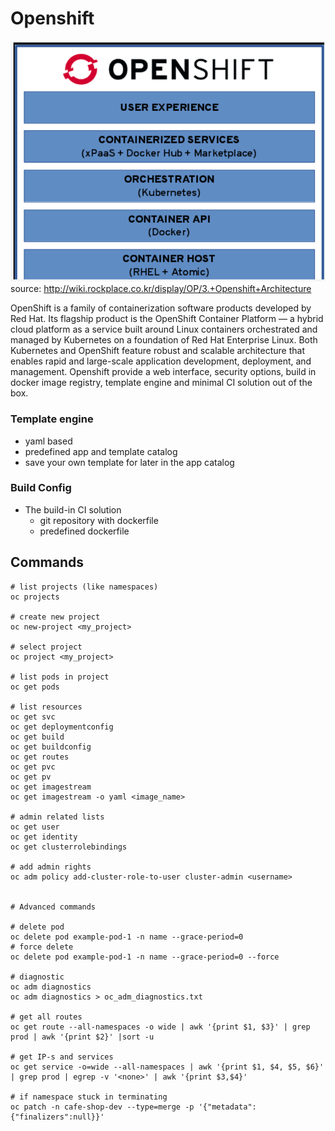 # Openshift

![what is openshift](images/openshift.png)
source: http://wiki.rockplace.co.kr/display/OP/3.+Openshift+Architecture

OpenShift is a family of containerization software products developed by Red Hat. Its flagship product is the OpenShift Container Platform — a hybrid cloud platform as a service built around Linux containers orchestrated and managed by Kubernetes on a foundation of Red Hat Enterprise Linux. Both Kubernetes and OpenShift feature robust and scalable architecture that enables rapid and large-scale application development, deployment, and management. Openshift provide a web interface, security options, build in docker image registry, template engine and minimal CI solution out of the box.

### Template engine
- yaml based
- predefined app and template catalog
- save your own template for later in the app catalog

### Build Config
- The build-in CI solution
    - git repository with dockerfile
    - predefined dockerfile

## Commands
```
# list projects (like namespaces)
oc projects

# create new project
oc new-project <my_project>

# select project
oc project <my_project>

# list pods in project
oc get pods

# list resources
oc get svc
oc get deploymentconfig
oc get build
oc get buildconfig
oc get routes
oc get pvc
oc get pv
oc get imagestream 
oc get imagestream -o yaml <image_name>

# admin related lists
oc get user
oc get identity
oc get clusterrolebindings

# add admin rights
oc adm policy add-cluster-role-to-user cluster-admin <username>


# Advanced commands

# delete pod
oc delete pod example-pod-1 -n name --grace-period=0
# force delete
oc delete pod example-pod-1 -n name --grace-period=0 --force

# diagnostic
oc adm diagnostics
oc adm diagnostics > oc_adm_diagnostics.txt

# get all routes
oc get route --all-namespaces -o wide | awk '{print $1, $3}' | grep prod | awk '{print $2}' |sort -u

# get IP-s and services
oc get service -o=wide --all-namespaces | awk '{print $1, $4, $5, $6}' | grep prod | egrep -v '<none>' | awk '{print $3,$4}'

# if namespace stuck in terminating
oc patch -n cafe-shop-dev --type=merge -p '{"metadata": {"finalizers":null}}'
```